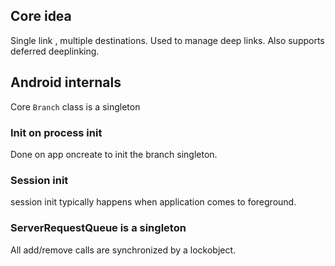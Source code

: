 
## Core idea

Single link , multiple destinations.
Used to manage deep links.
Also supports deferred deeplinking.

## Android internals

Core `Branch` class is a singleton

### Init on process init

Done on app oncreate to init the branch singleton.

### Session init

session init typically happens when application comes to foreground.

### ServerRequestQueue is a singleton

All add/remove calls are synchronized by a lockobject.

